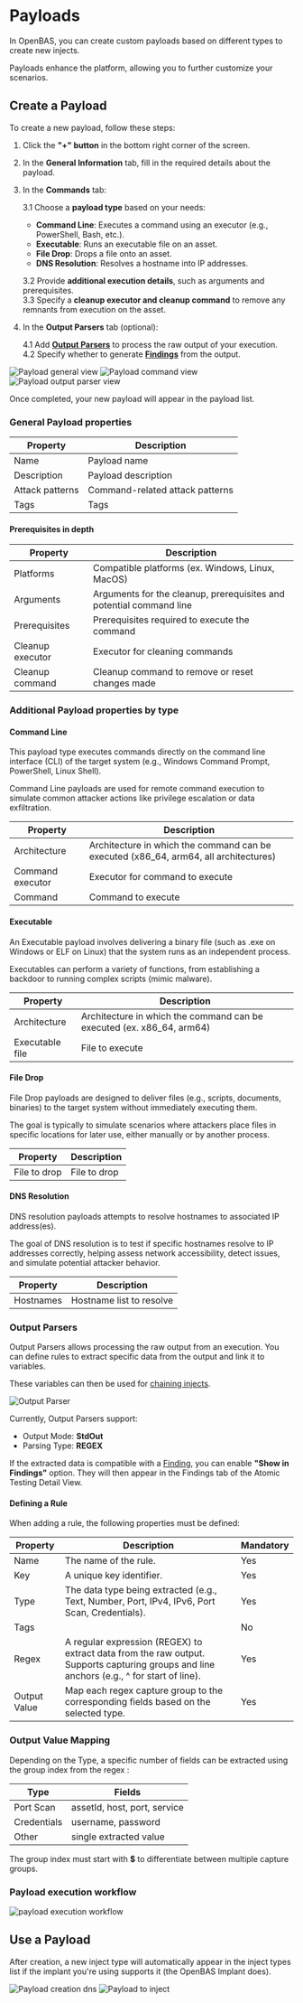 # Payloads

In OpenBAS, you can create custom payloads based on different types to create new injects.

Payloads enhance the platform, allowing you to further customize your scenarios.

## Create a Payload

To create a new payload, follow these steps:

1. Click the **"+" button** in the bottom right corner of the screen.
2. In the **General Information** tab, fill in the required details about the payload.
3. In the **Commands** tab:

   3.1 Choose a **payload type** based on your needs:
    - **Command Line**: Executes a command using an executor (e.g., PowerShell, Bash, etc.).
    - **Executable**: Runs an executable file on an asset.
    - **File Drop**: Drops a file onto an asset.
    - **DNS Resolution**: Resolves a hostname into IP addresses.

   3.2 Provide **additional execution details**, such as arguments and prerequisites.  
   3.3 Specify a **cleanup executor and cleanup command** to remove any remnants from execution on the asset.

4. In the **Output Parsers** tab (optional):

   4.1 Add **[Output Parsers](#output-parsers)** to process the raw output of your execution.  
   4.2 Specify whether to generate **[Findings](../findings.md)** from the output.


![Payload general view](assets/payload-general-view.png)
![Payload command view](assets/payload-command-view.png)
![Payload output parser view](assets/payload-output-parser-view.png)

Once completed, your new payload will appear in the payload list.

### General Payload properties

| Property        | Description                     |
|-----------------|---------------------------------|
| Name            | Payload name                    |
| Description     | Payload description             |
| Attack patterns | Command-related attack patterns |
| Tags            | Tags                            |

#### Prerequisites in depth

| Property         | Description                                                         |
|------------------|---------------------------------------------------------------------|
| Platforms        | Compatible platforms (ex. Windows, Linux, MacOS)                    | 
| Arguments        | Arguments for the cleanup, prerequisites and potential command line |                                                                                                                                                                                                                                         |
| Prerequisites    | Prerequisites required to execute the command                       |                                                                                                                                                                                                                      |
| Cleanup executor | Executor for cleaning commands                                      |                                     |
| Cleanup command  | Cleanup command to remove or reset changes made                     |                    

### Additional Payload properties by type

#### Command Line

This payload type executes commands directly on the command line interface (CLI) of the target system
(e.g., Windows Command Prompt, PowerShell, Linux Shell).

Command Line payloads are used for remote command execution to simulate common attacker actions like privilege
escalation or data exfiltration.

| Property         | Description                                                                          |
|------------------|--------------------------------------------------------------------------------------|
| Architecture     | Architecture in which the command can be executed (x86_64, arm64, all architectures) |
| Command executor | Executor for command to execute                                                      |
| Command          | Command to execute                                                                   |

#### Executable

An Executable payload involves delivering a binary file (such as .exe on Windows or ELF on Linux) that the system runs
as an independent process.

Executables can perform a variety of functions, from establishing a backdoor to running complex scripts (mimic malware).

| Property        | Description                                                           |
|-----------------|-----------------------------------------------------------------------|
| Architecture    | Architecture in which the command can be executed (ex. x86_64, arm64) |
| Executable file | File to execute                                                       |

#### File Drop

File Drop payloads are designed to deliver files (e.g., scripts, documents, binaries) to the target system without
immediately executing them.

The goal is typically to simulate scenarios where attackers place files in specific locations for later use, either
manually or by another process.

| Property     | Description  |
|--------------|--------------|
| File to drop | File to drop |

#### DNS Resolution

DNS resolution payloads attempts to resolve hostnames to associated IP address(es).

The goal of DNS resolution is to test if specific hostnames resolve to IP addresses correctly, helping assess network
accessibility, detect issues, and simulate potential attacker behavior.

| Property  | Description              |
|-----------|--------------------------|
| Hostnames | Hostname list to resolve |

### Output Parsers

Output Parsers allows processing the raw output from an execution. You can define rules to extract specific data from
the output and link it to variables.

These variables can then be used for [chaining injects](../injects.md/#conditional-execution-of-injects).

![Output Parser](assets/outputparser-detail.png)

Currently, Output Parsers support:

* Output Mode: **StdOut**
* Parsing Type: **REGEX**

If the extracted data is compatible with a [Finding](../findings.md), you can enable **"Show in Findings"**
option. They will then appear in the Findings tab of the Atomic Testing Detail View.

#### Defining a Rule

When adding a rule, the following properties must be defined:

| Property     | Description                                                                                                                               | Mandatory |
|--------------|-------------------------------------------------------------------------------------------------------------------------------------------|-----------|
| Name         | The name of the rule.                                                                                                                     | Yes       |
| Key          | A unique key identifier.                                                                                                                  | Yes       |
| Type         | The data type being extracted (e.g., Text, Number, Port, IPv4, IPv6, Port Scan, Credentials).                                             | Yes       |
| Tags         |                                                                                                                                           | No        |
| Regex        | A regular expression (REGEX) to extract data from the raw output. Supports capturing groups and line anchors (e.g., ^ for start of line). | Yes       |
| Output Value | Map each regex capture group to the corresponding fields based on the selected type.                                                      | Yes       |

### Output Value Mapping

Depending on the Type, a specific number of fields can be extracted using the group index from the regex :

| Type        | Fields                       |
|-------------|------------------------------|
| Port Scan   | assetId, host, port, service |
| Credentials | username, password           |
| Other       | single extracted value       |

The group index must start with **$** to differentiate between multiple capture groups.

### Payload execution workflow

![payload execution workflow](assets/payload-execution-workflow.png)

## Use a Payload

After creation, a new inject type will automatically appear in the inject types list if the implant you're using
supports it (the OpenBAS Implant does).

![Payload creation dns](assets/payload-creation-dns.png)
![Payload to inject](assets/payload-to-inject.png)
